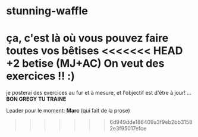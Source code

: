 # stunning-waffle
ça, c'est là où vous pouvez faire toutes vos bêtises 
<<<<<<< HEAD
+2 betise (MJ+AC)
On veut des exercices !! :)
=======
je posterai des exercices au fur et à mesure, et l'objectif est d'être à jour! ... **BON GREGY TU TRAINE**

Leader pour le moment: **Marc** (qui fait de la prose)
>>>>>>> 6d949dde186409a3f9eb2bb31582e3f95017efce
